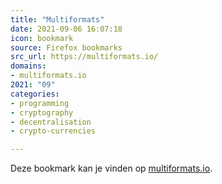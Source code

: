 ```yaml
---
title: "Multiformats"
date: 2021-09-06 16:07:18
icon: bookmark
source: Firefox bookmarks
src_url: https://multiformats.io/
domains:
- multiformats.io
2021: "09"
categories:
- programming
- cryptography
- decentralisation
- crypto-currencies

---
```

Deze bookmark kan je vinden op [multiformats.io](https://multiformats.io/).
